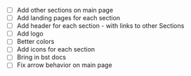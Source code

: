 - [ ] Add other sections on main page
- [ ] Add landing pages for each section
- [ ] Add header for each section - with links to other Sections
- [ ] Add logo
- [ ] Better colors
- [ ] Add icons for each section
- [ ] Bring in bst docs
- [ ] Fix arrow behavior on main page
